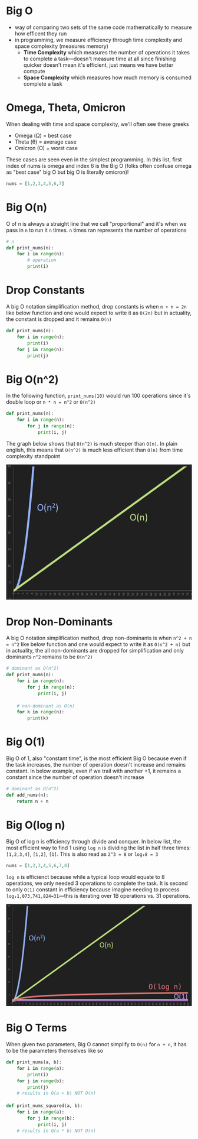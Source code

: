 # Big O

- way of comparing two sets of the same code mathematically to measure how efficent they run
- in programming, we measure efficiency through time complexity and space complexity (measures memory)
  - **Time Complexity** which measures the number of operations it takes to complete a task—doesn't measure time at all since finishing quicker doesn't mean it's efficient, just means we have better compute
  - **Space Complexity** which measures how much memory is consumed complete a task

# Omega, Theta, Omicron

When dealing with time and space complexity, we'll often see these greeks

- Omega (Ω) = best case
- Theta (θ) = average case
- Omicron (O) = worst case

These cases are seen even in the simplest programming. In this list, first index of nums is omega and index 6 is the Big O (folks often confuse omega as "best case" big O but big O is literally omicron)!

```python
nums = [1,2,3,4,5,6,7]
```

# Big O(n)

O of n is always a straight line that we call "proportional" and it's when we pass in `n` to run it `n` times. `n` times ran represents the number of operations

```python
# n
def print_nums(n):
    for i in range(n):
        # operation
        print(i)
```

# Drop Constants

A big O notation simplification method, drop constants is when `n + n = 2n` like below function and one would expect to write it as `O(2n)` but in actuality, the constant is dropped and it remains `O(n)`

```python
def print_nums(n):
    for i in range(n):
        print(i)
    for j in range(n):
        print(j)
```

# Big O(n^2)

In the following function, `print_nums(10)` would run 100 operations since it's double loop or `n * n = n^2` or `O(n^2)`

```python
def print_nums(n):
    for i in range(n):
        for j in range(n):
            print(i, j)
```

The graph below shows that `O(n^2)` is much steeper than `O(n)`. In plain english, this means that `O(n^2)` is much less efficient than `O(n)` from time complexity standpoint

![big_o_comparison](./big_o_comparison.png)

# Drop Non-Dominants

A big O notation simplification method, drop non-dominants is when `n^2 + n = n^2` like below function and one would expect to write it as `O(n^2 + n)` but in actuality, the all non-dominants are dropped for simplification and only dominants `n^2` remains to be `O(n^2)`

```python
# dominant as O(n^2)
def print_nums(n):
    for i in range(n):
        for j in range(n):
            print(i, j)

    # non-dominant as O(n)
    for k in range(n):
        print(k)
```

# Big O(1)

Big O of 1, also "constant time", is the most efficient Big O because even if the task increases, the number of operation doesn't increase and remains constant. In below example, even if we trail with another +1, it remains a constant since the number of operation doesn't increase

```python
# dominant as O(n^2)
def add_nums(n):
    return n + n
```

# Big O(log n)

Big O of log n is efficiency through divide and conquer. In below list, the most efficient way to find 1 using `log n` is dividing the list in half three times: `[1,2,3,4]`, `[1,2]`, `[1]`. This is also read as `2^3 = 8` or `log₂8 = 3`

```python
nums = [1,2,3,4,5,6,7,8]
```

`log n` is efficienct because while a typical loop would equate to 8 operations, we only needed 3 operations to complete the task. It is second to only `O(1)` constant in efficiency because imagine needing to process `log₂1,073,741,824=31`—this is iterating over 1B operations vs. 31 operations.

![efficient_omicron](./efficient_omicron.png)

# Big O Terms

When given two parameters, Big O cannot simplify to `O(n)` for `n + n`, it has to be the parameters themselves like so

```python
def print_nums(a, b):
    for i in range(a):
        print(i)
    for j in range(b):
        print(j)
    # results in O(a + b) NOT O(n)

def print_nums_squared(a, b):
    for i in range(a):
        for j in range(b):
            print(i, j)
    # results in O(a * b) NOT O(n)
```
